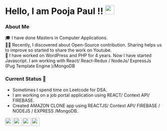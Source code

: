 # Hello, I am Pooja Paul !!  <img src="https://github.com/TheDudeThatCode/TheDudeThatCode/blob/master/Assets/Hi.gif" width="29px"> 

### About Me
🎓 I have done Masters in Computer Applications. <br/>
🤹‍♀️ Recently, I discovered about Open-Source contribution. Sharing helps us to improve so started to share the work on Youtube. <br/>
👩 I have worked on WordPress and PHP for 4 years. Now I have started Javascript.
I am working with React/ React-Redux / NodeJs/ ExpressJs (Pug Template Engine )/MongoDB

### Current Status 🎇
- Sometimes I spend time on Leetcode for DSA.<br/>
- I am working on a job portal application using REACT/ Context API/ FIREBASE. <br/>
- Created AMAZON CLONE app using REACTJS/ Context API/ FIREBASE / NODEJS / EXPRESS /MongoDB.

<a href="https://www.linkedin.com/in/pooja-paul-aa0aaba9/">
  <img align="left" width="24px" src="https://cdn.jsdelivr.net/npm/simple-icons@v3/icons/linkedin.svg"  />
</a>
<a href="https://twitter.com/brownbird135">
  <img align="left" width="26px" src="https://cdn.jsdelivr.net/npm/simple-icons@v3/icons/twitter.svg" />
</a>
<a href="mailto:poojapaul.92@gmail.com">
  <img align="left" width="26px" src="https://cdn.jsdelivr.net/npm/simple-icons@v3/icons/gmail.svg" />
</a>
<a href="https://www.youtube.com/channel/UCeNQcCZ-XFjGdxSI0K2E_TA">
  <img align="left" width="26px" src="https://cdn.jsdelivr.net/npm/simple-icons@v3/icons/youtube.svg" />
</a>




